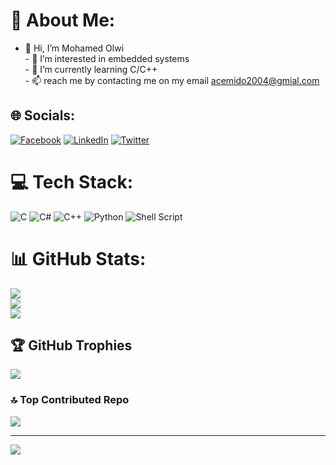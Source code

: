 # 💫 About Me:
- 👋 Hi, I’m Mohamed Olwi<br>- 👀 I’m interested in embedded systems<br>- 🌱 I’m currently learning C/C++<br>- 📫 reach me by contacting me on my email acemido2004@gmial.com 


## 🌐 Socials:
[![Facebook](https://img.shields.io/badge/Facebook-%231877F2.svg?logo=Facebook&logoColor=white)](https://facebook.com/https://www.facebook.com/mohammed.olwi.1) [![LinkedIn](https://img.shields.io/badge/LinkedIn-%230077B5.svg?logo=linkedin&logoColor=white)](https://linkedin.com/in/https://www.linkedin.com/in/mohamed-olwi-995403211/) [![Twitter](https://img.shields.io/badge/Twitter-%231DA1F2.svg?logo=Twitter&logoColor=white)](https://twitter.com/https://twitter.com/AceMido3) 

# 💻 Tech Stack:
![C](https://img.shields.io/badge/c-%2300599C.svg?style=for-the-badge&logo=c&logoColor=white) ![C#](https://img.shields.io/badge/c%23-%23239120.svg?style=for-the-badge&logo=c-sharp&logoColor=white) ![C++](https://img.shields.io/badge/c++-%2300599C.svg?style=for-the-badge&logo=c%2B%2B&logoColor=white) ![Python](https://img.shields.io/badge/python-3670A0?style=for-the-badge&logo=python&logoColor=ffdd54) ![Shell Script](https://img.shields.io/badge/shell_script-%23121011.svg?style=for-the-badge&logo=gnu-bash&logoColor=white)
# 📊 GitHub Stats:
![](https://github-readme-stats.vercel.app/api?username=AceMido&theme=radical&hide_border=false&include_all_commits=true&count_private=true)<br/>
![](https://github-readme-streak-stats.herokuapp.com/?user=AceMido&theme=radical&hide_border=false)<br/>
![](https://github-readme-stats.vercel.app/api/top-langs/?username=AceMido&theme=radical&hide_border=false&include_all_commits=true&count_private=true&layout=compact)

## 🏆 GitHub Trophies
![](https://github-profile-trophy.vercel.app/?username=AceMido&theme=radical&no-frame=true&no-bg=true&margin-w=4)

### 🔝 Top Contributed Repo
![](https://github-contributor-stats.vercel.app/api?username=AceMido&limit=5&theme=radical&combine_all_yearly_contributions=true)

---
[![](https://visitcount.itsvg.in/api?id=AceMido&icon=2&color=12)](https://visitcount.itsvg.in)

<!-- Proudly created with GPRM ( https://gprm.itsvg.in ) -->
